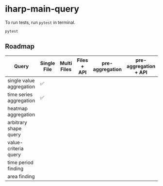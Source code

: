 # iharp-main-query

To run tests, run `pytest` in terminal. 
```bash
pytest
```

## Roadmap

| Query                    | Single File        | Multi Files | Files + API | pre-aggregation | pre-aggregation + API |
| ------------------------ | ------------------ | ----------- | ----------- | --------------- | --------------------- |
| single value aggregation | :white_check_mark: |             |             |                 |                       |
| time series aggregation  | :white_check_mark: |             |             |                 |                       |
| heatmap aggregation      |                    |             |             |                 |                       |
| arbitrary shape query    |                    |             |             |                 |                       |
| value-criteria query     |                    |             |             |                 |                       |
| time period finding      |                    |             |             |                 |                       |
| area finding             |                    |             |             |                 |                       |
